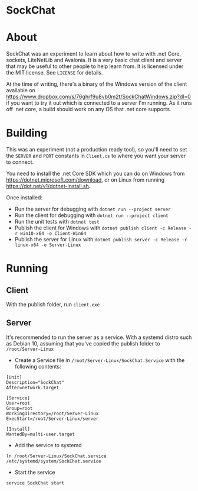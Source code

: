 SockChat
========

# About

SockChat was an experiment to learn about how to write with .net Core, sockets, LiteNetLib and Avalonia. It is a very basic chat client and server that may be useful to other people to help learn from. It is licensed under the MIT license. See `LICENSE` for details.

At the time of writing, there's a binary of the Windows version of the client available on <https://www.dropbox.com/s/76ghrf9u8vb0m2t/SockChatWindows.zip?dl=0> if you want to try it out which is connected to a server I'm running. As it runs off .net core, a build should work on any OS that .net core supports.


# Building

This was an experiment (not a production ready tool), so you'll need to set the `SERVER` and `PORT` constants in `Client.cs` to where you want your server to connect.

You need to install the .net Core SDK which you can do on Windows from <https://dotnet.microsoft.com/download>, or on Linux from running <https://dot.net/v1/dotnet-install.sh>.

Once installed:
- Run the server for debugging with `dotnet run --project server`
- Run the client for debugging with `dotnet run --project client`
- Run the unit tests with `dotnet test`
- Publish the client for Windows with `dotnet publish client -c Release -r win10-x64 -o Client-Win64`
- Publish the server for Linux with `dotnet publish server -c Release -r linux-x64 -o Server-Linux`

# Running

## Client

With the publish folder, run `client.exe`

## Server

It's recommended to run the server as a service. With a systemd distro such as Debian 10, assuming that you've copied the publish folder to `/root/Server-Linux`

- Create a Service file in `/root/Server-Linux/SockChat.Service` with the following contents:
```
[Unit]
Description="SockChat"
After=network.target

[Service]
User=root
Group=root
WorkingDirectory=/root/Server-Linux
ExecStart=/root/Server-Linux/server

[Install]
WantedBy=multi-user.target
```

- Add the service to systemd

```
ln /root/Server-Linux/SockChat.service /etc/systemd/system/SockChat.service
```

- Start the service

```service SockChat start```